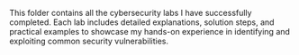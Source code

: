 This folder contains all the cybersecurity labs I have successfully completed. 
Each lab includes detailed explanations, solution steps, and practical examples to showcase my hands-on experience in identifying and exploiting common security vulnerabilities.
